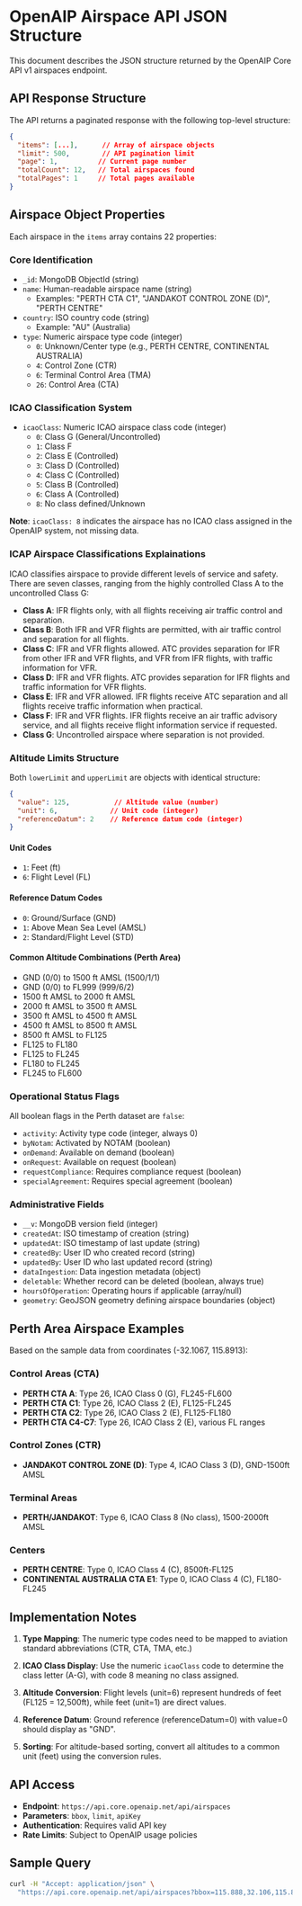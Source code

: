 # OpenAIP Airspace API JSON Structure

This document describes the JSON structure returned by the OpenAIP Core API v1 airspaces endpoint.

## API Response Structure

The API returns a paginated response with the following top-level structure:

```json
{
  "items": [...],      // Array of airspace objects
  "limit": 500,        // API pagination limit
  "page": 1,          // Current page number
  "totalCount": 12,   // Total airspaces found
  "totalPages": 1     // Total pages available
}
```

## Airspace Object Properties

Each airspace in the `items` array contains 22 properties:

### Core Identification
- `_id`: MongoDB ObjectId (string)
- `name`: Human-readable airspace name (string)
  - Examples: "PERTH CTA C1", "JANDAKOT CONTROL ZONE (D)", "PERTH CENTRE"
- `country`: ISO country code (string)
  - Example: "AU" (Australia)
- `type`: Numeric airspace type code (integer)
  - `0`: Unknown/Center type (e.g., PERTH CENTRE, CONTINENTAL AUSTRALIA)
  - `4`: Control Zone (CTR)
  - `6`: Terminal Control Area (TMA)
  - `26`: Control Area (CTA)

### ICAO Classification System
- `icaoClass`: Numeric ICAO airspace class code (integer)
  - `0`: Class G (General/Uncontrolled)
  - `1`: Class F
  - `2`: Class E (Controlled)
  - `3`: Class D (Controlled)
  - `4`: Class C (Controlled)
  - `5`: Class B (Controlled)
  - `6`: Class A (Controlled)
  - `8`: No class defined/Unknown

**Note**: `icaoClass: 8` indicates the airspace has no ICAO class assigned in the OpenAIP system, not missing data.

### ICAP Airspace Classifications Explainations

ICAO classifies airspace to provide different levels of service and safety. There are seven classes, ranging from the highly controlled Class A to the uncontrolled Class G: 
- **Class A**: IFR flights only, with all flights receiving air traffic control and separation. 
- **Class B**: Both IFR and VFR flights are permitted, with air traffic control and separation for all flights. 
- **Class C**: IFR and VFR flights allowed. ATC provides separation for IFR from other IFR and VFR flights, and VFR from IFR flights, with traffic information for VFR. 
- **Class D**: IFR and VFR flights. ATC provides separation for IFR flights and traffic information for VFR flights. 
- **Class E**: IFR and VFR allowed. IFR flights receive ATC separation and all flights receive traffic information when practical. 
- **Class F**: IFR and VFR flights. IFR flights receive an air traffic advisory service, and all flights receive flight information service if requested. 
- **Class G**: Uncontrolled airspace where separation is not provided. 


### Altitude Limits Structure
Both `lowerLimit` and `upperLimit` are objects with identical structure:

```json
{
  "value": 125,           // Altitude value (number)
  "unit": 6,             // Unit code (integer)
  "referenceDatum": 2    // Reference datum code (integer)
}
```

#### Unit Codes
- `1`: Feet (ft)
- `6`: Flight Level (FL)

#### Reference Datum Codes
- `0`: Ground/Surface (GND)
- `1`: Above Mean Sea Level (AMSL)
- `2`: Standard/Flight Level (STD)

#### Common Altitude Combinations (Perth Area)
- GND (0/0) to 1500 ft AMSL (1500/1/1)
- GND (0/0) to FL999 (999/6/2)
- 1500 ft AMSL to 2000 ft AMSL
- 2000 ft AMSL to 3500 ft AMSL
- 3500 ft AMSL to 4500 ft AMSL
- 4500 ft AMSL to 8500 ft AMSL
- 8500 ft AMSL to FL125
- FL125 to FL180
- FL125 to FL245
- FL180 to FL245
- FL245 to FL600

### Operational Status Flags
All boolean flags in the Perth dataset are `false`:
- `activity`: Activity type code (integer, always 0)
- `byNotam`: Activated by NOTAM (boolean)
- `onDemand`: Available on demand (boolean)
- `onRequest`: Available on request (boolean)
- `requestCompliance`: Requires compliance request (boolean)
- `specialAgreement`: Requires special agreement (boolean)

### Administrative Fields
- `__v`: MongoDB version field (integer)
- `createdAt`: ISO timestamp of creation (string)
- `updatedAt`: ISO timestamp of last update (string)
- `createdBy`: User ID who created record (string)
- `updatedBy`: User ID who last updated record (string)
- `dataIngestion`: Data ingestion metadata (object)
- `deletable`: Whether record can be deleted (boolean, always true)
- `hoursOfOperation`: Operating hours if applicable (array/null)
- `geometry`: GeoJSON geometry defining airspace boundaries (object)

## Perth Area Airspace Examples

Based on the sample data from coordinates (-32.1067, 115.8913):

### Control Areas (CTA)
- **PERTH CTA A**: Type 26, ICAO Class 0 (G), FL245-FL600
- **PERTH CTA C1**: Type 26, ICAO Class 2 (E), FL125-FL245
- **PERTH CTA C2**: Type 26, ICAO Class 2 (E), FL125-FL180
- **PERTH CTA C4-C7**: Type 26, ICAO Class 2 (E), various FL ranges

### Control Zones (CTR)
- **JANDAKOT CONTROL ZONE (D)**: Type 4, ICAO Class 3 (D), GND-1500ft AMSL

### Terminal Areas
- **PERTH/JANDAKOT**: Type 6, ICAO Class 8 (No class), 1500-2000ft AMSL

### Centers
- **PERTH CENTRE**: Type 0, ICAO Class 4 (C), 8500ft-FL125
- **CONTINENTAL AUSTRALIA CTA E1**: Type 0, ICAO Class 4 (C), FL180-FL245

## Implementation Notes

1. **Type Mapping**: The numeric type codes need to be mapped to aviation standard abbreviations (CTR, CTA, TMA, etc.)

2. **ICAO Class Display**: Use the numeric `icaoClass` code to determine the class letter (A-G), with code 8 meaning no class assigned.

3. **Altitude Conversion**: Flight levels (unit=6) represent hundreds of feet (FL125 = 12,500ft), while feet (unit=1) are direct values.

4. **Reference Datum**: Ground reference (referenceDatum=0) with value=0 should display as "GND".

5. **Sorting**: For altitude-based sorting, convert all altitudes to a common unit (feet) using the conversion rules.

## API Access

- **Endpoint**: `https://api.core.openaip.net/api/airspaces`
- **Parameters**: `bbox`, `limit`, `apiKey`
- **Authentication**: Requires valid API key
- **Rate Limits**: Subject to OpenAIP usage policies

## Sample Query

```bash
curl -H "Accept: application/json" \
  "https://api.core.openaip.net/api/airspaces?bbox=115.888,32.106,115.891,-32.100&limit=500&apiKey=YOUR_KEY"
```
